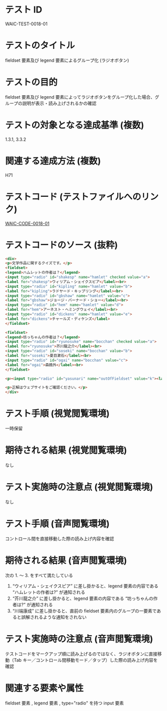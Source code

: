 

# テスト ID
WAIC-TEST-0018-01

# テストのタイトル
fieldset 要素及び legend 要素によるグループ化 (ラジオボタン)

# テストの目的
fieldset 要素及び legend 要素によってラジオボタンをグループ化した場合、グループの説明が表示・読み上げされるかの確認

# テストの対象となる達成基準 (複数)
1.3.1, 3.3.2

# 関連する達成方法 (複数)
H71

# テストコード (テストファイルへのリンク)
[WAIC-CODE-0018-01](https://waic.github.io/as_test/WAIC-CODE/WAIC-CODE-0018-01.html)

# テストコードのソース (抜粋)
```html
<div>
<p>文学作品に関するクイズです。</p>
<fieldset>
<legend>ハムレットの作者は？</legend>
<input type="radio" id="shakesp" name="hamlet" checked value="a">
<label for="shakesp">ウィリアム・シェイクスピア</label><br>
<input type="radio" id="kipling" name="hamlet" value="b">
<label for="kipling">ラドヤード・キップリング</label><br>
<input type="radio" id="gbshaw" name="hamlet" value="c">
<label for="gbshaw">ジョージ・バーナード・ショー</label><br>
<input type="radio" id="hem" name="hamlet" value="d">
<label for="hem">アーネスト・ヘミングウェイ</label><br>
<input type="radio" id="dickens" name="hamlet" value="e">
<label for="dickens">チャールズ・ディケンズ</label>
</fieldset>

<fieldset>
<legend>坊っちゃんの作者は？</legend>
<input type="radio" id="ryunosuke" name="bocchan" checked value="a">
<label for="ryunosuke">芥川龍之介</label><br>
<input type="radio" id="soseki" name="bocchan" value="b">
<label for="soseki">夏目漱石</label><br>
<input type="radio" id="ogai" name="bocchan" value="c">
<label for="ogai">森鴎外</label><br>
</fieldset>

<p><input type="radio" id="yasunari" name="outOfFieldset" value="k"><label for="yasunari">川端康成</label></p>

<p>正解はウェブサイトをご確認ください。</p>
</div>

```
# テスト手順 (視覚閲覧環境)
一時保留

# 期待される結果 (視覚閲覧環境)
なし

# テスト実施時の注意点 (視覚閲覧環境)
なし

# テスト手順 (音声閲覧環境)
コントロール間を直接移動した際の読み上げ内容を確認

# 期待される結果 (音声閲覧環境)
次の 1. 〜 3. をすべて満たしている
1. “ウィリアム・シェイクスピア” に差し掛かると、legend 要素の内容である “ハムレットの作者は?” が通知される
2. “芥川龍之介” に差し掛かると、legend 要素の内容である “坊っちゃんの作者は?” が通知される
3. “川端康成” に差し掛かると、直前の fieldset 要素内のグループの一要素であると誤解されるような通知をされない

# テスト実施時の注意点 (音声閲覧環境)
テストコードをマークアップ順に読み上げるのではなく、ラジオボタンに直接移動（Tab キー／コントロール間移動モード／タップ）した際の読み上げ内容を確認

# 関連する要素や属性
fieldset 要素 , legend 要素 , type="radio" を持つ input 要素



